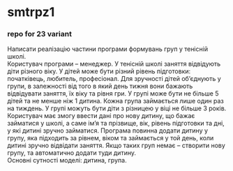 # smtrpz1
### repo for 23 variant  
Написати реалізацію частини програми формувань груп у тенісній школі.  
Користувач  програми – менеджер. У тенісній школі заняття відвідують діти різного  віку.  У  дітей  може  бути  різний  рівень  підготовки:  початківець,  любитель, професіонал. Для зручності дітей об’єднують у групи, в залежності від того в який день тижня вони бажають відвідувати заняття, їх віку та рівня гри. У групі може бути не більше 5 дітей та не менше ніж 1 дитина. Кожна група займається лише один раз на тиждень. У групі можуть бути діти з різницею у віці не більше 3 років.
Користувач має змогу ввести дані про нову дитину, що бажає займатися у школі, а саме ім’я та прізвище, вік, рівень підготовки та дні, у які дитині зручно займатися. Програма повинна додати дитину у групу, яка підходить за рівнем, віком та займається у той день, коли дитині зручно відвідати заняття. Якщо таких груп немає – створити нову групу, та автоматично додати туди дитину.  
Основні сутності моделі: дитина, група.  
